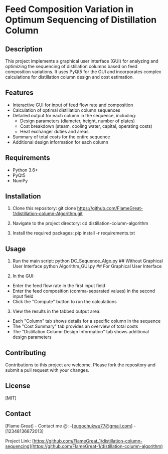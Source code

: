 # Feed Composition Variation in Optimum Sequencing of Distillation Column

## Description

This project implements a graphical user interface (GUI) for analyzing and optimizing the sequencing of distillation columns based on feed composition variations. 
It uses PyQt5 for the GUI and incorporates complex calculations for distillation column design and cost estimation.

## Features

- Interactive GUI for input of feed flow rate and composition
- Calculation of optimal distillation column sequences
- Detailed output for each column in the sequence, including:
  - Design parameters (diameter, height, number of plates)
  - Cost breakdown (steam, cooling water, capital, operating costs)
  - Heat exchanger duties and areas
- Summary of total costs for the entire sequence
- Additional design information for each column

## Requirements

- Python 3.6+
- PyQt5
- NumPy

## Installation

1. Clone this repository:
   git clone https://github.com/FlameGreat-1/distillation-column-Algorithm.git


2. Navigate to the project directory:
   cd distillation-column-algorithm

3. Install the required packages:
   pip install -r requirements.txt


## Usage

1. Run the main script:
   python DC_Sequence_Algo.py       ## Without Graphical User Interface
   python Algorithm_GUI.py          ## For Graphical User Interface


2. In the GUI:
- Enter the feed flow rate in the first input field
- Enter the feed composition (comma-separated values) in the second input field
- Click the "Compute" button to run the calculations

3. View the results in the tabbed output area:
- Each "Column" tab shows details for a specific column in the sequence
- The "Cost Summary" tab provides an overview of total costs
- The "Distillation Column Design Information" tab shows additional design parameters

## Contributing

Contributions to this project are welcome. Please fork the repository and submit a pull request with your changes.

## License

[MIT]

## Contact

[Flame Great] - Contact me @:
               -[eugochukwu77@gmail.com]
               - [12348136872013]

Project Link: [https://github.com/FlameGreat_1/distillation-column-sequencing](https://github.com/FlameGreat-1/distillation-column-algorithm)

